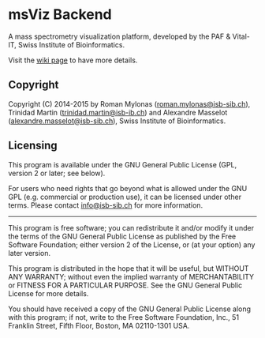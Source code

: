 # msViz Backend
A mass spectrometry visualization platform, developed by the PAF & Vital-IT, Swiss Institute of Bioinformatics.


Visit the [wiki page](../../wiki) to have more details.

## Copyright
Copyright (C) 2014-2015 by Roman Mylonas (roman.mylonas@isb-sib.ch), Trinidad Martin (trinidad.martin@isb-ib.ch) and Alexandre Masselot (alexandre.masselot@isb-sib.ch), Swiss Institute of Bioinformatics.


## Licensing

This program is available under the GNU General Public License (GPL,
version 2 or later; see below).

For users who need rights that go beyond what is allowed under the
GNU GPL (e.g. commercial or production use), it can be licensed under other terms.
Please contact <info@isb-sib.ch> for more information.

---
This program is free software; you can redistribute it and/or modify
it under the terms of the GNU General Public License as published by
the Free Software Foundation; either version 2 of the License, or
(at your option) any later version.

This program is distributed in the hope that it will be useful,
but WITHOUT ANY WARRANTY; without even the implied warranty of
MERCHANTABILITY or FITNESS FOR A PARTICULAR PURPOSE.  See the
GNU General Public License for more details.

You should have received a copy of the GNU General Public License along
with this program; if not, write to the Free Software Foundation, Inc.,
51 Franklin Street, Fifth Floor, Boston, MA 02110-1301 USA.

